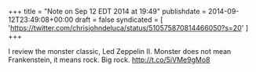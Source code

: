 +++
title = "Note on Sep 12 EDT 2014 at 19:49"
publishdate = 2014-09-12T23:49:08+00:00
draft = false
syndicated = [ 'https://twitter.com/chrisjohndeluca/status/510575870814466050?s=20' ]
+++

I review the monster classic, Led Zeppelin II. Monster does not mean Frankenstein, it means rock. Big rock. http://t.co/5iVMe9gMo8
